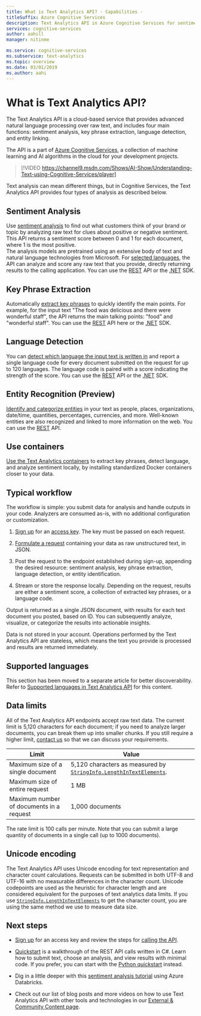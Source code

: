 ```yaml
---
title: What is Text Analytics API? - Capabilities - 
titleSuffix: Azure Cognitive Services
description: Text Analytics API in Azure Cognitive Services for sentiment analysis, key phrase extraction, language detection, and entity linking.
services: cognitive-services
author: aahill
manager: nitinme

ms.service: cognitive-services
ms.subservice: text-analytics
ms.topic: overview
ms.date: 03/01/2019
ms.author: aahi
---
```


# What is Text Analytics API?

The Text Analytics API is a cloud-based service that provides advanced natural language processing over raw text, and includes four main functions: sentiment analysis, key phrase extraction, language detection, and entity linking.

The API is a part of [Azure Cognitive Services](https://docs.microsoft.com/azure/cognitive-services/), a collection of machine learning and AI algorithms in the cloud for your development projects.

> [!VIDEO https://channel9.msdn.com/Shows/AI-Show/Understanding-Text-using-Cognitive-Services/player]

Text analysis can mean different things, but in Cognitive Services, the Text Analytics API provides four types of analysis as described below.

## Sentiment Analysis
Use [sentiment analysis](how-tos/text-analytics-how-to-sentiment-analysis.md) to find out what customers think of your brand or topic by analyzing raw text for clues about positive or negative sentiment. This API returns a sentiment score between 0 and 1 for each document, where 1 is the most positive.<br /> The analysis models are pretrained using an extensive body of text and natural language technologies from Microsoft. For [selected languages](text-analytics-supported-languages.md), the API can analyze and score any raw text that you provide, directly returning results to the calling application. You can use the [REST](https://westus.dev.cognitive.microsoft.com/docs/services/TextAnalytics.V2.0/operations/56f30ceeeda5650db055a3c9) API or the [.NET](https://docs.microsoft.com/azure/cognitive-services/text-analytics/quickstarts/csharp#install-the-nuget-sdk-package) SDK.

## Key Phrase Extraction
Automatically [extract key phrases](how-tos/text-analytics-how-to-keyword-extraction.md) to quickly identify the main points. For example, for the input text "The food was delicious and there were wonderful staff", the API returns the main talking points: "food" and "wonderful staff". You can use the [REST](https://westus.dev.cognitive.microsoft.com/docs/services/TextAnalytics.V2.0/operations/56f30ceeeda5650db055a3c6) API here or the [.NET](https://docs.microsoft.com/azure/cognitive-services/text-analytics/quickstarts/csharp#install-the-nuget-sdk-package) SDK.

## Language Detection
You can [detect which language the input text is written in](how-tos/text-analytics-how-to-language-detection.md) and report a single language code for every document submitted on the request for up to 120 languages. The language code is paired with a score indicating the strength of the score. You can use the  [REST](https://westus.dev.cognitive.microsoft.com/docs/services/TextAnalytics.V2.0/operations/56f30ceeeda5650db055a3c7) API or the [.NET](https://docs.microsoft.com/azure/cognitive-services/text-analytics/quickstarts/csharp#install-the-nuget-sdk-package) SDK.

## Entity Recognition (Preview)
[Identify and categorize entities](how-tos/text-analytics-how-to-entity-linking.md) in your text as people, places, organizations, date/time, quantities, percentages, currencies, and more. Well-known entities are also recognized and linked to more information on the web. You can use the  [REST](https://westus.dev.cognitive.microsoft.com/docs/services/TextAnalytics-V2-1-Preview/operations/5ac4251d5b4ccd1554da7634) API.

## Use containers

[Use the Text Analytics containers](how-tos/text-analytics-how-to-install-containers.md) to extract key phrases, detect language, and analyze sentiment locally, by installing standardized Docker containers closer to your data.

## Typical workflow

The workflow is simple: you submit data for analysis and handle outputs in your code. Analyzers are consumed as-is, with no additional configuration or customization.

1. [Sign up](https://docs.microsoft.com/azure/cognitive-services/cognitive-services-apis-create-account) for an [access key](how-tos/text-analytics-how-to-access-key.md). The key must be passed on each request.

2. [Formulate a request](how-tos/text-analytics-how-to-call-api.md#json-schema) containing your data as raw unstructured text, in JSON.

3. Post the request to the endpoint established during sign-up, appending the desired resource: sentiment analysis, key phrase extraction, language detection, or entity identification.

4. Stream or store the response locally. Depending on the request, results are either a sentiment score, a collection of extracted key phrases, or a language code.

Output is returned as a single JSON document, with results for each text document you posted, based on ID. You can subsequently analyze, visualize, or categorize the results into actionable insights.

Data is not stored in your account. Operations performed by the Text Analytics API are stateless, which means the text you provide is processed and results are returned immediately.

<a name="supported-languages"></a>

## Supported languages

This section has been moved to a separate article for better discoverability. Refer to [Supported languages in Text Analytics API](text-analytics-supported-languages.md) for this content.

<a name="data-limits"></a>

## Data limits

All of the Text Analytics API endpoints accept raw text data. The current limit is 5,120 characters for each document; if you need to analyze larger documents, you can break them up into smaller chunks. If you still require a higher limit, [contact us](https://azure.microsoft.com/overview/sales-number/) so that we can discuss your requirements.

| Limit | Value |
|------------------------|---------------|
| Maximum size of a single document | 5,120 characters as measured by [`StringInfo.LengthInTextElements`](https://docs.microsoft.com/dotnet/api/system.globalization.stringinfo.lengthintextelements). |
| Maximum size of entire request | 1 MB |
| Maximum number of documents in a request | 1,000 documents |

The rate limit is 100 calls per minute. Note that you can submit a large quantity of documents in a single call (up to 1000 documents).

## Unicode encoding

The Text Analytics API uses Unicode encoding for text representation and character count calculations. Requests can be submitted in both UTF-8 and UTF-16 with no measurable differences in the character count. Unicode codepoints are used as the heuristic for character length and are considered equivalent for the purposes of text analytics data limits. If you use [`StringInfo.LengthInTextElements`](https://docs.microsoft.com/dotnet/api/system.globalization.stringinfo.lengthintextelements) to get the character count, you are using the same method we use to measure data size.

## Next steps

+ [Sign up](how-tos/text-analytics-how-to-signup.md) for an access key and review the steps for [calling the API](how-tos/text-analytics-how-to-call-api.md).

+ [Quickstart](quickstarts/csharp.md) is a walkthrough of the REST API calls written in C#. Learn how to submit text, choose an analysis, and view results with minimal code. If you prefer, you can start with the [Python quickstart](quickstarts/python.md) instead.

+ Dig in a little deeper with this [sentiment analysis tutorial](https://docs.microsoft.com/azure/azure-databricks/databricks-sentiment-analysis-cognitive-services) using Azure Databricks.

+ Check out our list of blog posts and more videos on how to use Text Analytics API with other tools and technologies in our [External & Community Content page](text-analytics-resource-external-community.md).